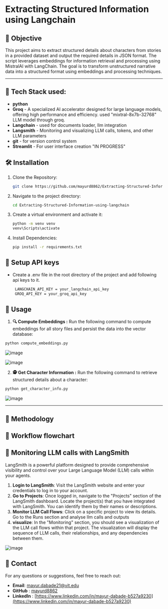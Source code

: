 # Extracting Structured Information using Langchain

## 🎯  Objective
This project aims to extract structured details about characters from stories in a provided dataset and output the required details in JSON format. The script leverages embeddings for information retrieval and processing using MistralAI with LangChain. The goal is to transform unstructured narrative data into a structured format using embeddings and processing techniques. 

---

## 🤖 Tech Stack used:
- **python**
- **Groq** - A specialized AI accelerator designed for large language models, offering high performance and efficiency. used "mixtral-8x7b-32768" LLM model through groq.
- **Langchain** - used for documents loader, llm integration
- **Langsmith** - Monitoring and visualizing LLM calls, tokens, and other LLM parameters
- **git** - for version control system
- **Streamlit** - For user interface creation "IN PROGRESS"
  
## 🛠️ Installation 

1. Clone the Repository:
    ```bash
    git clone https://github.com/mayurd8862/Extracting-Structured-Information-using-langchain.git
    ```
2. Navigate to the project directory:
    ```bash
    cd Extracting-Structured-Information-using-langchain
    ```
    
3. Create a virtual environment and activate it:
    ```bash
    python -m venv venv
    venv\Scripts\activate
    ```

4. Install Dependencies:
    ```bash
    pip install -r requirements.txt
    ```
    
## 🔐 Setup API keys

- Create a .env file in the root directory of the project and add following api keys to it.
  
  ```bash
   LANGCHAIN_API_KEY = your_langchain_api_key
   GROQ_API_KEY = your_groq_api_key
   ```
  
## 🚀 Usage

1. **🔍 Compute Embeddings :**
Run the following command to compute embeddings for all story files and persist the data into the vector database:

```bash
python compute_embeddings.py 
```
![image](https://github.com/user-attachments/assets/41f69f58-414a-40aa-863b-d8bbbe56a320)

![image](https://github.com/user-attachments/assets/4f57491e-d25a-4733-8f7b-69268ace74b7)

2. **🕵️ Get Character Information :**
Run the following command to retrieve structured details about a character:

```bash
python get_character_info.py 
```
![image](https://github.com/user-attachments/assets/810830d2-732a-4fd8-901b-22d430b63128)

---

## 🔬 Methodology





## 🌊 Workflow flowchart


## 👀 Monitoring LLM calls with LangSmith

LangSmith is a powerful platform designed to provide comprehensive visibility and control over your Large Language Model (LLM) calls within your agents.

1. **Login to LangSmith**: Visit the LangSmith website and enter your credentials to log in to your account.
2. **Go to Projects**: Once logged in, navigate to the "Projects" section of the LangSmith dashboard.
Locate the project(s) that you have integrated with LangSmith. You can identify them by their names or descriptions.
3. **Monitor LLM Call Flows**: Click on a specific project to view its details. Go to the Runs section and analyse llm calls and outputs
4. **visualize**: In the "Monitoring" section, you should see a visualization of the LLM call flows within that project.
The visualization will display the sequence of LLM calls, their relationships, and any dependencies between them.



![image](https://github.com/user-attachments/assets/9aa59e03-196e-4abf-b57c-0d08e237fe43)




## 📧 Contact 
For any questions or suggestions, feel free to reach out:

- **Email**: mayur.dabade21@vit.edu
- **GitHub** : [mayurd8862](https://github.com/mayur8862)
- **LinkedIn** : [https://www.linkedin.com/in/mayur-dabade-b527a9230](https://www.linkedin.com/in/mayur-dabade-b527a9230)













